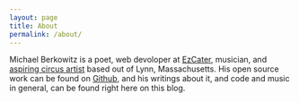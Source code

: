 ```yaml
---
layout: page
title: About
permalink: /about/
---
```


Michael Berkowitz is a poet, web devoloper at [EzCater](https://www.ezcater.com), musician, and [aspiring circus artist](http://www.eshcircusarts.com) based out of Lynn, Massachusetts. His open source work can be found on
[Github](https://github.com/mikowitz), and his writings about it, and code and music in general, can be found right here on this blog.

<!-- This is the base Jekyll theme. You can find out more info about customizing your Jekyll theme, as well as basic Jekyll usage documentation at [jekyllrb.com](http://jekyllrb.com/) -->

<!-- You can find the source code for the Jekyll new theme at: -->
<!-- {% include icon-github.html username="jglovier" %} / -->
<!-- [jekyll-new](https://github.com/jglovier/jekyll-new) -->

<!-- You can find the source code for Jekyll at -->
<!-- {% include icon-github.html username="jekyll" %} / -->
<!-- [jekyll](https://github.com/jekyll/jekyll) -->
